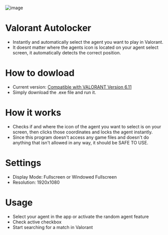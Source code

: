 ![image](https://github.com/tom-schneidr/Valorant-Autolocker/assets/111613326/1b781ebd-7d5c-453a-8d4d-f6a03243d81f)

# Valorant Autolocker
- Instantly and automatically select the agent you want to play in Valorant.<br>
- It doesnt matter where the agents icon is located on your agent select screen, it automatically detects the correct position.

# How to dowload
- Current version: [Compatible with VALORANT Version 6.11](https://github.com/tom-schneidr/Valorant-Autolocker/releases/tag/v8.0.4)
- Simply download the .exe file and run it.

# How it works
- Checks if and where the icon of the agent you want to select is on your screen, then clicks those coordinates and locks the agent instantly.<br>
- Since this program doesn't access any game files and doesn't do anything that isn't allowed in any way, it should be SAFE TO USE.

# Settings
- Display Mode: Fullscreen or Windowed Fullscreen <br>
- Resolution: 1920x1080

# Usage
- Select your agent in the app or activate the random agent feature
- Check active checkbox
- Start searching for a match in Valorant
